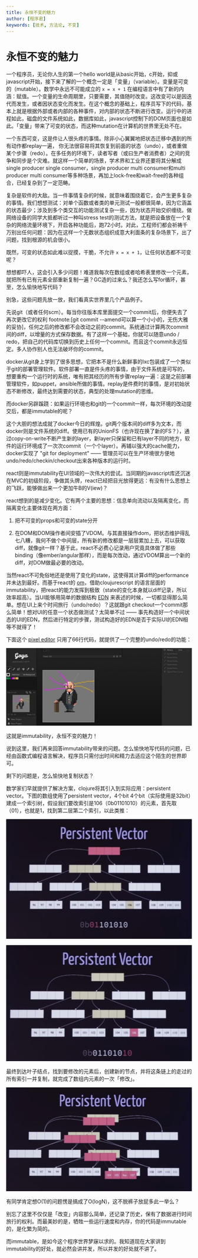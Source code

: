 ```yaml
---
title: 永恒不变的魅力
author: [程序君]
keywords: [技术, 方法论, 不变]
---
```


# 永恒不变的魅力

一个程序员，无论你人生的第一个hello world是从basic开始，c开始，抑或javascript开始，接下来了解的一个概念一定是「变量」（variable）。变量是可变的（mutable）。数学中永远不可能成立的 `x = x + 1` 在编程语言中有了新的内涵：赋值。一个变量的生命周期里，只要需要，其值随时改变。这改变可以是因迭代而发生，或者因状态变化而发生。在这个概念的基础上，程序员写下的代码，基本上就是根据外部或者内部的各种事件，对内部的状态不断进行改变。运行中的进程如此，磁盘的文件系统如此，数据库如此，javascript控制下的DOM页面也是如此。「变量」带来了可变的状态，而这种mutation在计算机的世界里无处不在。

一个东西可变，这是件让人很头疼的事情。除非小心翼翼地把状态迁移中遇到的所有动作都replay一遍，
你无法很容易将其恢复到前面的状态（undo），或者重做某个步骤（redo）。在多任务的环境下，读者写者（或曰生产者消费者）之间的竞争和同步是个灾难。就这样一个简单的场景，学术界和工业界还要将其分解成single producer single consumer，single producer multi consumer和multi producer multi consumer等多种场景，再加上lock-free和wait-free的各种组合，已经复杂到了一定范畴。

复杂是软件的大敌。当一件事情复杂的时候，就意味着围绕着它，会产生更多复杂的事情。我们想想测试：对单个函数或者类的单元测试一般都很简单，因为它涵盖的状态最少；涉及到多个类交互的功能测试复杂一些，因为状态开始交织缠绕。做网络设备的同学大抵都听过一种叫stress test的测试方法，就是把设备放在一个复杂的网络流量环境下，开启各种功能后，跑72小时。对此，工程师们都会祈祷千万别出任何问题：因为在这样一个无数状态组织成意大利面条的复杂场景下，出了问题，找到根源的机会很小。

既然，可变的状态如此难以捉摸，干脆，不允许 `x = x + 1`，让任何状态都不可变呢？

想想都吓人，这会引入多少问题！难道我每次在数组或者哈希表里修改一个元素，就把所有已有元素全部重新复制一遍？GC造的过来么？我还怎么写for循环，甚至，怎么愉快地写代码？

别急，这些问题先放一放，我们看真实世界里几个产品例子。

先说git（或者任何scm）。每当你往版本库里面提交一个commit后，你便失去了再次更改它的权利 footnote:[git commit --amend可以算一个小小的，无伤大雅的妥协]，任何之后的修改都不会改动之前的commit。系统通过计算两次commit间的diff，以增量的方式保存数据。有了这样一个基础，你就可以随意undo / redo，把自己的代码库切换到历史上任何一个commit。而且这个commit永远恒定。多人协作别人也无法破坏你的commit。

docker从git身上学到了很多思想，它把本不是什么新鲜事的lxc包装成了一个类似于git的部署管理软件。软件部署一直是件头疼的事情，由于文件系统是可写的，想要重构一个运行时的系统，唯有把其经历的所有步骤replay一遍：这是之前部署管理软件，如puppet，ansible所做的事情。replay是件费时的事情，是对初始状态不断修改，最终达到需要的状态，典型的处理mutation的思维。

而docker另辟蹊跷：如果运行环境也和git的一个commit一样，每次环境的改动提交后，都是immutable的呢？

这个大胆的想法成就了docker今日的辉煌。git两个版本间的diff多为文本，而docker则是文件系统的diff。使用已有的UnionFS（也许现在换了新的FS？），通过copy-on-write不断产生新的layer，新layer只保留和已有layer不同的地方，软件的运行环境成了一次次commit（一个个layer）。再辅以强大的cache能力，docker实现了 "git for deployment" —— 管理员可以在生产环境很方便地undo/redo/checkin/checkout出来各种版本的运行时。

react则是immutability在UI领域的一次伟大的尝试。当同期的javascript库还沉迷在MVC的初级阶段，争做其头牌，react已经把目光放得更远：有没有什么思想上的飞跃，能够做出来一个更加牛B的V(iew)？

react想到的是减少变化。它有两个主要的思想：信息单向流动以及隔离变化，而隔离变化主要体现在两方面：

1) 把不可变的props和可变的state分开

2) 在DOM和DOM操作者间安插了VDOM。与其直接操作dom，把状态维护得乱七八糟，我何不做个中间层，所有新的修改都是一层层累加上去，可以获取diff，就像git一样？基于此，react不必费心记录用户究竟具体做了那些binding（像ember/angular那样），而是每次改动，通过VDOM算出一个新的diff，对DOM做最必要的改动。

当然react不可免俗地还是使用了变化的state，这使得其计算diff的performance并未达到最好。而基于react的 [om](https://github.com/omcljs/om)，借助cloujurescript 的语言层面的immutability，把react的能力发挥到极致（state的变化本身就以diff记录，所以效率超高）。当UI能够用简单的数据结构 [EDN](https://github.com/edn-format/edn) 来表述的时候，一切都显得那么简单。想在UI上来个时间旅行（undo/redo）？这就跟git checkout一个commit那么简单！想对UI的任意一个状态做测试？太简单不过 —— 事先构造好一个中间状态的UI的EDN，然后进行特定的步骤，测试构造好的EDN是否于实际UI的EDN相等不就得了！

下面这个 [pixel editor](https://github.com/jackschaedler/goya/blob/master/src/cljs/goya/timemachine.cljs) 只用了66行代码，就提供了一个完整的undo/redo的功能：

![](assets/goya.jpg)

这就是immutability，永恒不变的魅力！

说到这里，我们再来回答immutability带来的问题。怎么愉快地写代码的问题，已经由函数式编程语言解决，程序员只需付出时间和精力去适应这个陌生的世界即可。

剩下的问题是，怎么愉快地复制状态？

数学家们早就提供了解决方案，clojure将其引入到实际应用：persistent vector。下图的数组使用了persistent vector，4个bit 4个bit（实际使用是32bit）建成一个索引树，假设我们要改索引是106（0b01101010）的元素，首先取（01），也就是1，找到第二层第二个索引，以此类推：

![](assets/pv1.jpg)

![](assets/pv2.jpg)

最终到达叶子结点，找到要修改的元素后，创建新的节点，并将这条链上的走过的所有索引一并复制，就完成了数组内元素的一次「修改」。

![](assets/pv3.jpg)

有同学肯定想O(1)的问题愣是搞成了O(logN)，这不脱裤子放屁多此一举么？

别忘了这里不仅仅是「改变」内容那么简单，还记录了历史，保有了数据进行时间旅行的权利。而最美妙的是，牺牲一些运行速度和内存，你的代码是immutable的，是化繁为简的。

而immutable，是如今这个程序世界梦寐以求的。我知道现在大家讲到immutability的好处，就必然会讲并发，所以并发的好处就不讲了。
